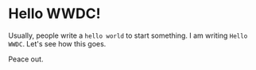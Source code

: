 # Hello WWDC!

Usually, people write a ``hello world`` to start something. I am writing ``Hello WWDC``. Let's see how this goes.

Peace out.
